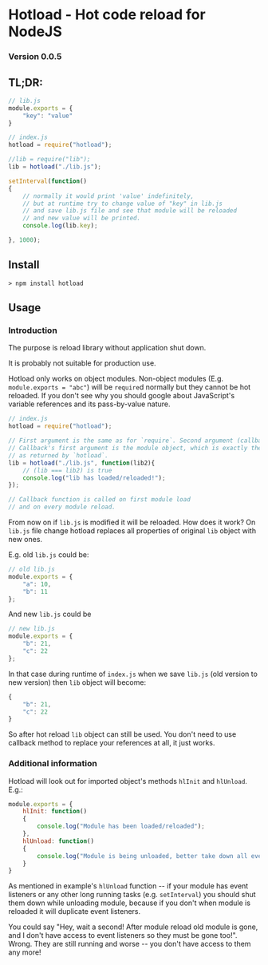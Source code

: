 # Hotload - Hot code reload for NodeJS

### Version 0.0.5

## TL;DR:

```javascript
// lib.js
module.exports = {
    "key": "value"
}

// index.js
hotload = require("hotload");

//lib = require("lib");
lib = hotload("./lib.js");

setInterval(function()
{
    // normally it would print 'value' indefinitely,
    // but at runtime try to change value of "key" in lib.js
    // and save lib.js file and see that module will be reloaded
    // and new value will be printed.
    console.log(lib.key);

}, 1000);
```

## Install

`> npm install hotload`

## Usage

### Introduction

The purpose is reload library without application shut down.

It is probably not suitable for production use.

Hotload only works on object modules. Non-object modules (E.g. `module.exports = "abc"`) will be `require`d normally but they cannot be hot reloaded. If you don't see why you should google about JavaScript's variable references and its pass-by-value nature.

```javascript
// index.js
hotload = require("hotload");

// First argument is the same as for `require`. Second argument (callback) is optional.
// Callback's first argument is the module object, which is exactly the same object
// as returned by `hotload`.
lib = hotload("./lib.js", function(lib2){
    // (lib === lib2) is true
    console.log("lib has loaded/reloaded!");
});

// Callback function is called on first module load
// and on every module reload.
```

From now on if `lib.js` is modified it will be reloaded. How does it work? On `lib.js` file change hotload replaces all properties of original `lib` object with new ones.

E.g. old `lib.js` could be:

```javascript
// old lib.js
module.exports = {
    "a": 10,
    "b": 11
};
```

And new `lib.js` could be

```javascript
// new lib.js
module.exports = {
    "b": 21,
    "c": 22
};
```

In that case during runtime of `index.js` when we save `lib.js` (old version to new version) then `lib` object will become:

```javascript
{
    "b": 21,
    "c": 22
}
```

So after hot reload `lib` object can still be used. You don't need to use callback method to replace your references at all, it just works.

### Additional information

Hotload will look out for imported object's methods `hlInit` and `hlUnload`. E.g.:

```javascript
module.exports = {
    hlInit: function()
    {
        console.log("Module has been loaded/reloaded");
    },
    hlUnload: function()
    {
        console.log("Module is being unloaded, better take down all event listeners so they don't overlap with new ones!");
    }
}
```

As mentioned in example's `hlUnload` function -- if your module has event listeners or any other long running tasks (e.g. `setInterval`) you should shut them down while unloading module, because if you don't when module is reloaded it will duplicate event listeners.

You could say "Hey, wait a second! After module reload old module is gone, and I don't have access to event listeners so they must be gone too!". Wrong. They are still running and worse -- you don't have access to them any more!